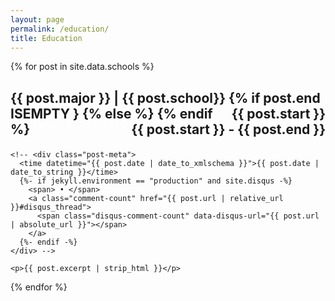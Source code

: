 ```yaml
---
layout: page
permalink: /education/
title: Education
---
```


<!-- {% include home-header.html %} -->

<div class="posts">
  {% for post in site.data.schools %}
  <section class="post-entry">
    <h2 class="post-title">
      <!-- <a>
        {{ post.title }}
      </a> -->
    <p style="text-align:left;">
        {{ post.major }} | {{ post.school}}
        {% if post.end ISEMPTY }
        <span style="float:right;">{{ post.start }}</span>
        {% else %}
        <span style="float:right;">{{ post.start }} - {{ post.end }}</span>
        {% endif %}
        </p>
    </h2>

    <!-- <div class="post-meta">
      <time datetime="{{ post.date | date_to_xmlschema }}">{{ post.date | date_to_string }}</time>
      {%- if jekyll.environment == "production" and site.disqus -%}
        <span> • </span>
        <a class="comment-count" href="{{ post.url | relative_url }}#disqus_thread">
          <span class="disqus-comment-count" data-disqus-url="{{ post.url | absolute_url }}"></span>
        </a>
      {%- endif -%}
    </div> -->

    <p>{{ post.excerpt | strip_html }}</p>
  </section>
  {% endfor %}
  <!-- {%- if jekyll.environment == "production" and site.disqus -%}
    <script id="dsq-count-scr" src="//{{ site.disqus }}.disqus.com/count.js" async></script>
  {%- endif -%} -->
</div>

<!-- <div class="pagination">
  {% if paginator.next_page %}
    <a class="pagination-item older" href="{{ paginator.next_page_path | relative_url }}">Older</a>
  {% else %}
    <span class="pagination-item older">Older</span>
  {% endif %}
  {% if paginator.previous_page %}
    <a class="pagination-item newer" href="{{ paginator.previous_page_path | prepend: relative_url }}">Newer</a>
  {% else %}
    <span class="pagination-item newer">Newer</span>
  {% endif %}
</div> -->
